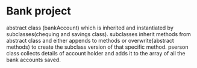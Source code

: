 # Bank project 
abstract class (bankAccount) which is inherited and instantiated by subclasses(chequing and savings class).
subclasses inherit methods from abstract class and either appends to methods or overwrite(abstract methods) to create the subclass version of that specific method.
pserson class collects details of account holder and adds it to the array of all the bank accounts saved.
